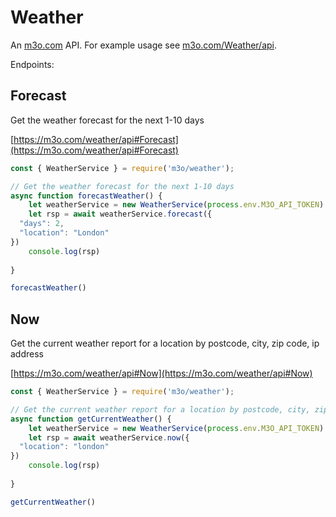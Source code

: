 # Weather

An [m3o.com](https://m3o.com) API. For example usage see [m3o.com/Weather/api](https://m3o.com/Weather/api).

Endpoints:

## Forecast

Get the weather forecast for the next 1-10 days


[https://m3o.com/weather/api#Forecast](https://m3o.com/weather/api#Forecast)

```js
const { WeatherService } = require('m3o/weather');

// Get the weather forecast for the next 1-10 days
async function forecastWeather() {
	let weatherService = new WeatherService(process.env.M3O_API_TOKEN)
	let rsp = await weatherService.forecast({
  "days": 2,
  "location": "London"
})
	console.log(rsp)
	
}

forecastWeather()
```
## Now

Get the current weather report for a location by postcode, city, zip code, ip address


[https://m3o.com/weather/api#Now](https://m3o.com/weather/api#Now)

```js
const { WeatherService } = require('m3o/weather');

// Get the current weather report for a location by postcode, city, zip code, ip address
async function getCurrentWeather() {
	let weatherService = new WeatherService(process.env.M3O_API_TOKEN)
	let rsp = await weatherService.now({
  "location": "london"
})
	console.log(rsp)
	
}

getCurrentWeather()
```
